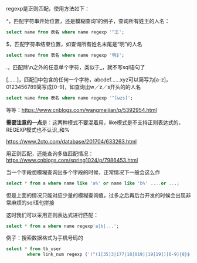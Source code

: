 regexp是正则匹配，使用方法如下：

^，匹配字符串开始位置，还是模糊查询1的例子，查询所有姓王的人名：

```sql
select name from 表名 where name regexp '^王';
```

$，匹配字符串结束位置，如查询所有姓名末尾是“明”的人名

```sql
select name from 表名 where name regexp '明$';
```

.，匹配除\n之外的任意单个字符，类似于_，就不写sql语句了

[……]，匹配[]中包含的任何一个字符，abcdef……xyz可以简写为[a-z]，0123456789简写成[0-9]，如查询出w／z／s开头的的人名

```sql
select name from 表名 where name regexp '^[wzs]';
```

等等：https://www.cnblogs.com/wangmeijian/p/5392954.html

**需要注意的一点**是：这两种模式不要混着用，like模式是不支持正则表达式的，REGEXP模式也不认识_和%

https://www.2cto.com/database/201704/633263.html



用正则匹配，还能查询多值匹配情况：https://www.cnblogs.com/spring1024/p/7986453.html

当一个字段想模糊查询出多个字段的时候，正常情况下一般会这么作

```sql
select * from a where name like 'a%' or name like 'b%' ....or ...;
```

但是上面的情况只能对应少量的模糊查询值，过多之后再后台开发的时候会出现非常麻烦的sql语句拼接

这时我们可以采用正则表达式进行匹配：

```sql
select * from a where name regexp'a|b|...';
```





例子：搜索数据格式为手机号码的

```sql
select * from tb_user
        where link_num regexp ('(^(1[35]3|177|18[019]|19[19])[0-9]{8}$|^(1349|1401|170[0-2]|1740)[0-9]{7}$)')
```

